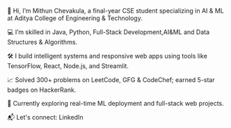 👋 Hi, I’m Mithun Chevakula, a final-year CSE student specializing in AI & ML at Aditya College of Engineering & Technology.

💻 I’m skilled in Java, Python, Full-Stack Development,AI&ML and Data Structures & Algorithms.

🛠️ I build intelligent systems and responsive web apps using tools like TensorFlow, React, Node.js, and Streamlit.

📈 Solved 300+ problems on LeetCode, GFG & CodeChef; earned 5-star badges on HackerRank.

🚀 Currently exploring real-time ML deployment and full-stack web projects.

📬 Let's connect: LinkedIn 


